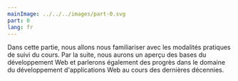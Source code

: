 ```yaml
---
mainImage: ../../../images/part-0.svg
part: 0
lang: fr
---
```


<div class="intro">

Dans cette partie, nous allons nous familiariser avec les modalités pratiques de suivi du cours. Par la suite, nous aurons un aperçu des bases du développement Web et parlerons également des progrès dans le domaine du développement d'applications Web au cours des dernières décennies.

</div>
